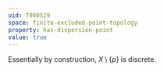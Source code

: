 ```yaml
---
uid: T000529
space: finite-excluded-point-topology
property: has-dispersion-point
value: true
---
```

Essentially by construction, $X \setminus \{p\}$ is discrete.

